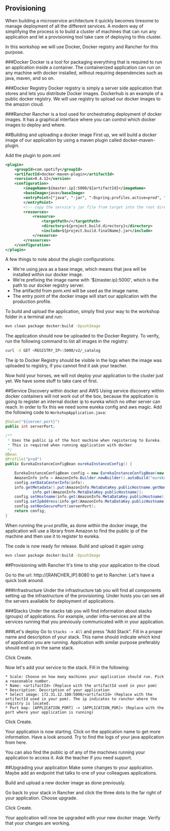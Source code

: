Provisioning
-------
When building a microservice architecture it quickly becomes tiresome to manage deployment of all the different services. 
A modern way of simplifying the process is to build a cluster of machines that can run any application and let a provisioning tool take care of deploying to this cluster. 

In this workshop we will use Docker, Docker registry and Rancher for this purpose. 

###Docker
Docker is a tool for packaging everything that is required to run an application inside a container. 
The containerized application can run on any machine with docker installed, without requiring dependencies such as java, maven, and so on.

###Docker Registry
Docker registry is simply a server side application that stores and lets you distribute Docker images. Dockerhub is an example of a public docker registry. 
We will use registry to upload our docker images to the amazon cloud.

###Rancher
Rancher is a tool used for orchestrating deployment of docker images. It has a graphical interface where you can control which docker images to deploy and where.
 
##Building and uploading a docker image
First up, we will build a docker image of our application by using a maven plugin called docker-maven-plugin.
 
Add the plugin to pom.xml
```xml
<plugin>
    <groupId>com.spotify</groupId>
    <artifactId>docker-maven-plugin</artifactId>
    <version>0.4.12</version>
    <configuration>
        <imageName>${master.ip}:5000/${artifactId}</imageName>
        <baseImage>java</baseImage>
        <entryPoint>["java", "-jar", "-Dspring.profiles.active=prod", "/${project.build.finalName}.jar"]
        </entryPoint>
        <!-- copy the service's jar file from target into the root directory of the image -->
        <resources>
            <resource>
                <targetPath>/</targetPath>
                <directory>${project.build.directory}</directory>
                <include>${project.build.finalName}.jar</include>
            </resource>
        </resources>
    </configuration>
</plugin>
```

A few things to note about the plugin configurations:
* We're using java as a base image, which means that java will be installed within our docker image.
* We're prefixing the image name with '${master.ip}:5000', which is the path to our docker registry server.
* The artifactId from pom.xml will be used as the image name.
* The entry point of the docker image will start our application with the production profile.

To build and upload the application, simply find your way to the workshop folder in a terminal and run:

```bash
mvn clean package docker:build -DpushImage
```

The application should now be uploaded to the Docker Registry. To verify, run the following command to list all images in the registry:

```bash
curl -X GET <REGISTRY_IP>:5000/v2/_catalog
```

The ip to Docker Registry should be visible in the logs when the image was uploaded to registry, if you cannot find it ask your teacher.

Now hold your horses, we will not deploy your application to the cluster just yet. We have some stuff to take care of first. 

##Service Discovery within docker and AWS
Using service discovery within docker containers will not work out of the box, because the application is going to register an internal docker ip to eureka which no other server can reach.
In order to fix this we need some eureka config and aws magic. Add the following code to `WorkshopApplication.java`:
  
```java
@Value("${server.port}")
public int serverPort;

/**
 * Uses the public ip of the host machine when registering to Eureka.
 * This is required when running application with docker
 */
@Bean
@Profile("prod")
public EurekaInstanceConfigBean eurekaInstanceConfig() {

    EurekaInstanceConfigBean config = new EurekaInstanceConfigBean(new InetUtils(new InetUtilsProperties()));
    AmazonInfo info = AmazonInfo.Builder.newBuilder().autoBuild("eureka");
    config.setDataCenterInfo(info);
    info.getMetadata().put(AmazonInfo.MetaDataKey.publicHostname.getName(),
            info.get(AmazonInfo.MetaDataKey.publicHostname));
    config.setHostname(info.get(AmazonInfo.MetaDataKey.publicHostname));
    config.setIpAddress(info.get(AmazonInfo.MetaDataKey.publicHostname));
    config.setNonSecurePort(serverPort);
    return config;
}
```

When running the `prod` profile, as done within the docker image, the application will use a library from Amazon to find the public ip of the machine and then use it to register to eureka. 

The code is now ready for release. Build and upload it again using: 

```bash
mvn clean package docker:build -DpushImage
```

##Provisioning with Rancher
It's time to ship your application to the cloud. 

Go to the url: http://[RANCHER_IP]:8080 to get to Rancher. Let's have a quick look around.

###Infrastructure 
Under the infrastructure tab you will find all components setting up the infrastructure of the provisioning. Under hosts you can see all the servers available for deployment of applications. 

###Stacks
Under the stacks tab you will find information about stacks (groups) of applications. For example, under infra-services are all the services running that you previously communicated with in your application.
 
###Let's deploy
Go to `Stacks -> All` and press "Add Stack". Fill in a proper name and description of your stack. 
This name should indicate which kind of application you are running. Application with similar purpose preferably should end up in the same stack.

Click Create.

Now let's add your service to the stack. Fill in the following:

    * Scale: Choose on how many machines your application should run. Pick a reasonable number. 
    * Name: <artifactId> (Replace with the artifactId used in your pom)
    * Description: Description of your application
    * Select image: 172.31.12.100:5000/<artifactId> (Replace with the artifactId used in your pom). The ip indicates to rancher where the registry is located. 
    * Port map: [APPLICATION_PORT] -> [APPLICATION_POR]> (Replace with the port where your application is running)
     
Click Create.

Your application is now starting. Click on the application name to get more information. Have a look around. Try to find the logs of your java application from here.

You can also find the public ip of any of the machines running your application to access it. Ask the teacher if you need support. 

##Upgrading your application
Make some changes to your application. Maybe add an endpoint that talks to one of your colleagues applications.
 
Build and upload a new docker image as done previously.

Go back to your stack in Rancher and click the three dots to the far right of your application. Choose upgrade.

Click Create.

Your application will now be upgraded with your new docker image. Verify that your changes are working. 
